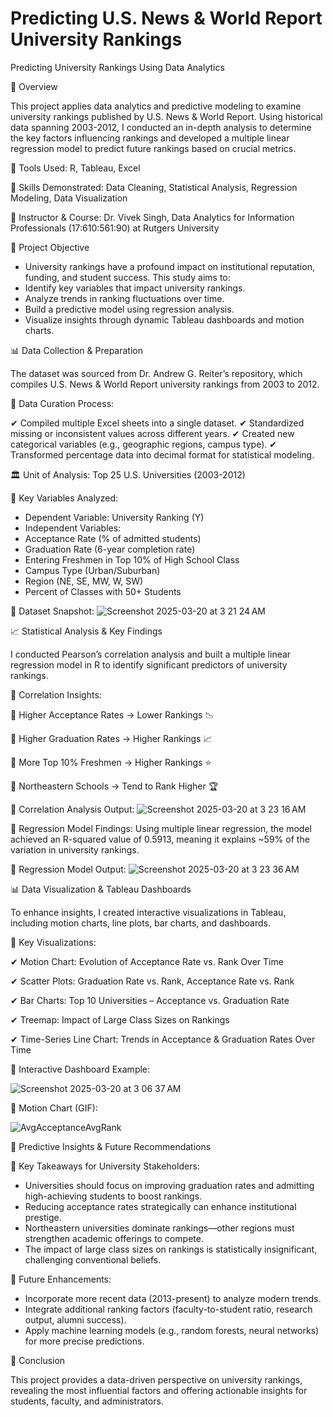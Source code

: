 # Predicting U.S. News & World Report University Rankings
Predicting University Rankings Using Data Analytics

📌 Overview

This project applies data analytics and predictive modeling to examine university rankings published by U.S. News & World Report. Using historical data spanning 2003-2012, I conducted an in-depth analysis to determine the key factors influencing rankings and developed a multiple linear regression model to predict future rankings based on crucial metrics.

🔹 Tools Used: R, Tableau, Excel

🔹 Skills Demonstrated: Data Cleaning, Statistical Analysis, Regression Modeling, Data Visualization

🔹 Instructor & Course: Dr. Vivek Singh, Data Analytics for Information Professionals (17:610:561:90) at Rutgers University

🎯 Project Objective

- University rankings have a profound impact on institutional reputation, funding, and student success. This study aims to:
- Identify key variables that impact university rankings.
- Analyze trends in ranking fluctuations over time.
- Build a predictive model using regression analysis.
- Visualize insights through dynamic Tableau dashboards and motion charts.



📊 Data Collection & Preparation

The dataset was sourced from Dr. Andrew G. Reiter’s repository, which compiles U.S. News & World Report university rankings from 2003 to 2012.

🔹 Data Curation Process:

✔ Compiled multiple Excel sheets into a single dataset.
✔ Standardized missing or inconsistent values across different years.
✔ Created new categorical variables (e.g., geographic regions, campus type).
✔ Transformed percentage data into decimal format for statistical modeling.

🏛️ Unit of Analysis: Top 25 U.S. Universities (2003-2012)

🔹 Key Variables Analyzed:

- Dependent Variable: University Ranking (Y)
- Independent Variables:
- Acceptance Rate (% of admitted students)
- Graduation Rate (6-year completion rate)
- Entering Freshmen in Top 10% of High School Class
- Campus Type (Urban/Suburban)
- Region (NE, SE, MW, W, SW)
- Percent of Classes with 50+ Students

📌 Dataset Snapshot:
![Screenshot 2025-03-20 at 3 21 24 AM](https://github.com/user-attachments/assets/4f90cb88-f0e1-4594-b065-13fde94874aa)


📈 Statistical Analysis & Key Findings

I conducted Pearson’s correlation analysis and built a multiple linear regression model in R to identify significant predictors of university rankings.

🔹 Correlation Insights:


🔹 Higher Acceptance Rates → Lower Rankings 📉

🔹 Higher Graduation Rates → Higher Rankings 📈

🔹 More Top 10% Freshmen → Higher Rankings ⭐

🔹 Northeastern Schools → Tend to Rank Higher 🏆

📌 Correlation Analysis Output:
![Screenshot 2025-03-20 at 3 23 16 AM](https://github.com/user-attachments/assets/bce334a9-983f-42d7-8205-48080afe38a6)


🔹 Regression Model Findings:
Using multiple linear regression, the model achieved an R-squared value of 0.5913, meaning it explains ~59% of the variation in university rankings.

📌 Regression Model Output:
![Screenshot 2025-03-20 at 3 23 36 AM](https://github.com/user-attachments/assets/f5334baa-cd8a-457f-a895-b8843ec18ef9)


📊 Data Visualization & Tableau Dashboards

To enhance insights, I created interactive visualizations in Tableau, including motion charts, line plots, bar charts, and dashboards.

🔹 Key Visualizations:

✔ Motion Chart: Evolution of Acceptance Rate vs. Rank Over Time

✔ Scatter Plots: Graduation Rate vs. Rank, Acceptance Rate vs. Rank

✔ Bar Charts: Top 10 Universities – Acceptance vs. Graduation Rate

✔ Treemap: Impact of Large Class Sizes on Rankings

✔ Time-Series Line Chart: Trends in Acceptance & Graduation Rates Over Time

📌 Interactive Dashboard Example:

![Screenshot 2025-03-20 at 3 06 37 AM](https://github.com/user-attachments/assets/12da1846-3727-41a5-b4e2-7eeeaa275735)


📌 Motion Chart (GIF):

![AvgAcceptanceAvgRank](https://github.com/user-attachments/assets/6d0570d9-68f4-499c-be78-16c0212abb75)


🔮 Predictive Insights & Future Recommendations

🔹 Key Takeaways for University Stakeholders:

- Universities should focus on improving graduation rates and admitting high-achieving students to boost rankings.
- Reducing acceptance rates strategically can enhance institutional prestige.
- Northeastern universities dominate rankings—other regions must strengthen academic offerings to compete.
- The impact of large class sizes on rankings is statistically insignificant, challenging conventional beliefs.

🔹 Future Enhancements:

- Incorporate more recent data (2013-present) to analyze modern trends.
- Integrate additional ranking factors (faculty-to-student ratio, research output, alumni success).
- Apply machine learning models (e.g., random forests, neural networks) for more precise predictions.



🚀 Conclusion

This project provides a data-driven perspective on university rankings, revealing the most influential factors and offering actionable insights for students, faculty, and administrators.




